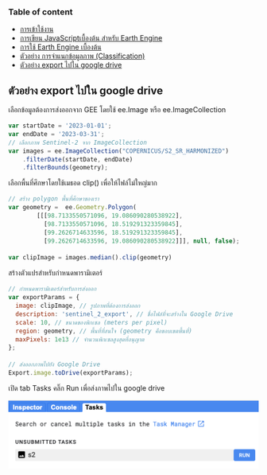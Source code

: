 ### Table of content
* [การเข้าใช้งาน](#การเข้าใช้งาน)
* [การเขียน JavaScriptเบื้องต้น สำหรับ Earth Engine](./1_JavaScript.md)
* [การใช้ Earth Engine เบื้องต้น](./2_GEE_basic.md)
* [ตัวอย่าง การจำแนกข้อมูลภาพ (Classification)](./3_Classification.md)
* [ตัวอย่าง export ไปใน google drive](./4_export.md)

## ตัวอย่าง export ไปใน google drive

เลือกข้อมูลต้องการส่งออกจาก GEE โดยใช้ ee.Image หรือ ee.ImageCollection 
```js
var startDate = '2023-01-01';
var endDate = '2023-03-31';
// เลือกภาพ Sentinel-2 จาก ImageCollection    
var images = ee.ImageCollection("COPERNICUS/S2_SR_HARMONIZED")
    .filterDate(startDate, endDate) 
    .filterBounds(geometry);
```

เลือกพื้นที่ศึกษาโดยใช้เมธอด clip() เพื่อให้ไฟล์ไม่ใหญ่มาก
```js
// สร้าง polygon พื้นที่ศึกษาของเรา 
var geometry =  ee.Geometry.Polygon(
        [[[98.7133550571096, 19.086090280538922],
          [98.7133550571096, 18.519291323359845],
          [99.2626714633596, 18.519291323359845],
          [99.2626714633596, 19.086090280538922]]], null, false);
 
var clipImage = images.median().clip(geometry)
```

สร้างตัวแปรสำหรับกำหนดพารามิเตอร์ 
```js
// กำหนดพารามิเตอร์สำหรับการส่งออก
var exportParams = {
  image: clipImage, // รูปภาพที่ต้องการส่งออก
  description: 'sentinel_2_export', // ชื่อไฟล์ที่จะสร้างใน Google Drive
  scale: 10, // ขนาดของพิกเซล (meters per pixel)
  region: geometry, // พื้นที่ที่สนใจ (geometry คือขอบเขตพื้นที่)
  maxPixels: 1e13 // จำนวนพิกเซลสูงสุดที่อนุญาต
};

// ส่งออกภาพไปยัง Google Drive
Export.image.toDrive(exportParams);
```

เปิด tab Tasks คลิ๊ก Run เพื่อส่งภาพไปใน google drive

![This is an image](./docs/assets/export.png)